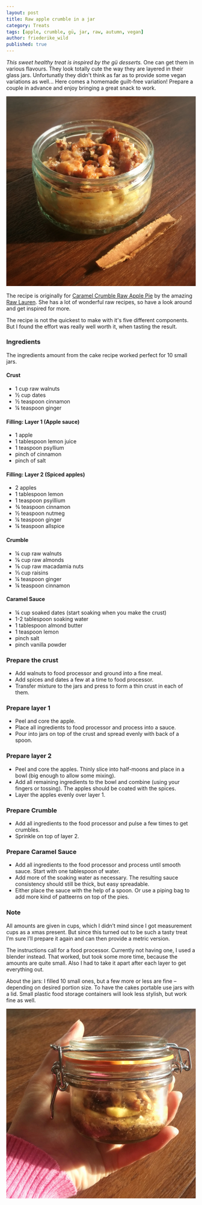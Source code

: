 ```yaml
---
layout: post
title: Raw apple crumble in a jar
category: Treats
tags: [apple, crumble, gü, jar, raw, autumn, vegan]
author: friederike_wild
published: true
---
```


*This sweet healthy treat is inspired by the gü desserts.* One can get them in various flavours. They look totally cute the way they are layered in their glass jars. Unfortunatly they didn't think as far as to provide some vegan variations as well... Here comes a homemade guilt-free variation! Prepare a couple in advance and enjoy bringing a great snack to work.

<!--more-->

![The resulting jar](/public/assets/2014-03-19-apple-crumble-in-jar-result.jpg "The resulting jar")

The recipe is originally for [Caramel Crumble Raw Apple Pie](http://www.rawlau.com/2013/03/08/caramel-crumble-raw-apple-pie-recipe/) by the amazing [Raw Lauren](http://www.rawlau.com/about/). She has a lot of wonderful raw recipes, so have a look around and get inspired for more.

The recipe is not the quickest to make with it's five different components. But I found the effort was really well worth it, when tasting the result.


### Ingredients

The ingredients amount from the cake recipe worked perfect for 10 small jars.

#### Crust
* 1 cup raw walnuts
* ½ cup dates
* ½ teaspoon cinnamon
* ¼ teaspoon ginger


#### Filling: Layer 1 (Apple sauce)
* 1 apple
* 1 tablespoon lemon juice
* 1 teaspoon psyllium
* pinch of cinnamon
* pinch of salt


#### Filling: Layer 2 (Spiced apples)
* 2 apples
* 1 tablespoon lemon
* 1 teaspoon psyillium
* ¾ teaspoon cinnamon
* ½ teaspoon nutmeg
* ¼ teaspoon ginger
* ¼ teaspoon allspice


#### Crumble
* ¼ cup raw walnuts
* ⅛ cup raw almonds
* ⅛ cup raw macadamia nuts
* ⅓ cup raisins
* ¼ teaspoon ginger
* ¼ teaspoon cinnamon


#### Caramel Sauce
* ¼ cup soaked dates (start soaking when you make the crust)
* 1-2 tablespoon soaking water
* 1 tablespoon almond butter
* 1 teaspoon lemon
* pinch salt
* pinch vanilla powder


### Prepare the crust
* Add walnuts to food processor and ground into a fine meal.
* Add spices and dates a few at a time to food processor.
* Transfer mixture to the jars and press to form a thin crust in each of them.


### Prepare layer 1
* Peel and core the apple.
* Place all ingredients to food processor and process into a sauce.
* Pour into jars on top of the crust and spread evenly with back of a spoon.


### Prepare layer 2
* Peel and core the apples. Thinly slice into half-moons and place in a bowl (big enough to allow some mixing).
* Add all remaining ingredients to the bowl and combine (using your fingers or tossing). The apples should be coated with the spices.
* Layer the apples evenly over layer 1.


### Prepare Crumble
* Add all ingredients to the food processor and pulse a few times to get crumbles.
* Sprinkle on top of layer 2.


### Prepare Caramel Sauce
* Add all ingredients to the food processor and process until smooth sauce. Start with one tablespoon of water.
* Add more of the soaking water as necessary. The resulting sauce consistency should still be thick, but easy spreadable.
* Either place the sauce with the help of a spoon. Or use a piping bag to add more kind of patteerns on top of the pies.


### Note
All amounts are given in cups, which I didn’t mind since I got measurement cups as a xmas present. But since this turned out to be such a tasty treat I’m sure I’ll prepare it again and can then provide a metric version.


The instructions call for a food processor. Currently not having one, I used a blender instead. That worked, but took some more time, because the amounts are quite small. Also I had to take it apart after each layer to get everything out.


About the jars: I filled 10 small ones, but a few more or less are fine – depending on desired portion size. To have the cakes portable use jars with a lid. Small plastic food storage containers will look less stylish, but work fine as well.

![Closed jar with pie](/public/assets/2014-03-19-apple-crumble-in-jar-result-2.jpg "Closed jar with pie")

